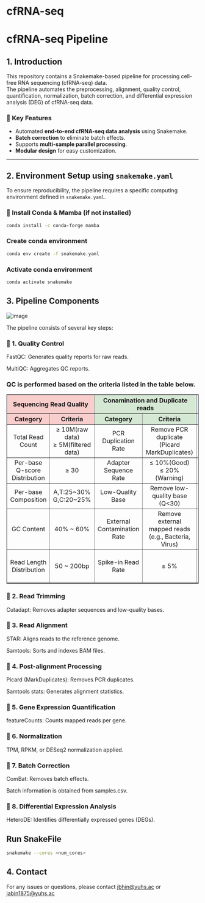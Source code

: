 # cfRNA-seq
# cfRNA-seq Pipeline

## **1. Introduction**
This repository contains a Snakemake-based pipeline for processing cell-free RNA sequencing (cfRNA-seq) data.  
The pipeline automates the preprocessing, alignment, quality control, quantification, normalization, batch correction, and differential expression analysis (DEG) of cfRNA-seq data.  

### **🔹 Key Features**
- Automated **end-to-end cfRNA-seq data analysis** using Snakemake.
- **Batch correction** to eliminate batch effects.
- Supports **multi-sample parallel processing**.
- **Modular design** for easy customization.

---

## **2. Environment Setup using `snakemake.yaml`**
To ensure reproducibility, the pipeline requires a specific computing environment defined in `snakemake.yaml`.

### **🔹 Install Conda & Mamba (if not installed)**
```bash
conda install -c conda-forge mamba
```
###  Create conda environment 
```bash
conda env create -f snakemake.yaml
```
###  Activate conda environment
```bash
conda activate snakemake
```
## **3. Pipeline Components**
![image](https://github.com/user-attachments/assets/bdf5c52f-b8ff-4703-b4b5-2d7e79e80852)

The pipeline consists of several key steps:

### 🔹 1. Quality Control

FastQC: Generates quality reports for raw reads.

MultiQC: Aggregates QC reports.

### QC is performed based on the criteria listed in the table below.

<table border="1" style="border-collapse: collapse; width: 100%; text-align: center;">
  <thead>
    <tr>
      <th colspan="2" style="background-color: #F8CECC;">Sequencing Read Quality</th>
      <th colspan="2" style="background-color: #D5E8D4;">Conamination and Duplicate reads</th>
      <th colspan="2" style="background-color: #DAE8FC;">Alignment Quality</th>
    </tr>
    <tr>
      <th style="background-color: #F8CECC;">Category</th>
      <th style="background-color: #F8CECC;">Criteria</th>
      <th style="background-color: #D5E8D4;">Category</th>
      <th style="background-color: #D5E8D4;">Criteria</th>
      <th style="background-color: #DAE8FC;">Category</th>
      <th style="background-color: #DAE8FC;">Criteria</th>
    </tr>
  </thead>
  <tbody>
    <tr>
      <td>Total Read Count</td>
      <td>≥ 10M(raw data) <br>≥ 5M(filtered data)  </td>
      <td>PCR Duplication Rate</td>
      <td> Remove PCR duplicate (Picard MarkDuplicates)</td>
      <td>Overall Mapping Rate</td>
      <td>≥ 80%</td>
    </tr>
    <tr>
      <td>Per-base Q-score Distribution</td>
      <td>≥ 30</td>
      <td>Adapter Sequence  Rate</td>
      <td>≤ 10%(Good)<br> ≤ 20%(Warning)</td>
      <td>Uniquely Mapped Rate</td>
      <td>≥ 60%</td>
    </tr>
      <tr>
      <td>Per-base Composition</td>
      <td>A,T:25~30%<br> G,C:20~25%</td>
      <td>Low-Quality Base</td>
      <td>Remove low-quality base (Q<30)</td>
      <td>Multi-mapped Rate</td>
      <td>≤ 20%</td>
    </tr>
    <tr>
      <td>GC Content</td>
      <td>40% ~ 60%</td>
      <td>External Contamination Rate</td>
      <td> Remove external mapped reads (e.g., Bacteria, Virus)</td>
      <td>rRNA Rate</td>
      <td>≤ 15%</td>
    </tr>
    <tr>
      <td>Read Length Distribution</td>
      <td>50 ~ 200bp</td>
      <td>Spike-in Read Rate</td>
      <td>≤ 5%</td>
      <td>Intron-spanning Read Count</td>
      <td> > 10k</td>
    </tr>

  </tbody>
</table>


### 🔹 2. Read Trimming

Cutadapt: Removes adapter sequences and low-quality bases.


### 🔹 3. Read Alignment

STAR: Aligns reads to the reference genome.

Samtools: Sorts and indexes BAM files.


### 🔹 4. Post-alignment Processing

Picard (MarkDuplicates): Removes PCR duplicates.

Samtools stats: Generates alignment statistics.


### 🔹 5. Gene Expression Quantification

featureCounts: Counts mapped reads per gene.


### 🔹 6. Normalization

TPM, RPKM, or DESeq2 normalization applied.


### 🔹 7. Batch Correction

ComBat: Removes batch effects.

Batch information is obtained from samples.csv.


### 🔹 8. Differential Expression Analysis

HeteroDE: Identifies differentially expressed genes (DEGs).

## Run SnakeFile
```bash
snakemake --cores <num_cores>
```

## **4. Contact**
For any issues or questions, please contact jbhin@yuhs.ac or jabin1875@yuhs.ac
